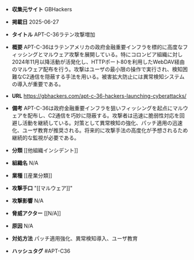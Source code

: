 - **収集元サイト**
GBHackers

- **掲載日**
2025-06-27

- **タイトル**
APT-C-36ラテン攻撃増加

- **概要**
APT-C-36はラテンアメリカの政府金融重要インフラを標的に高度なフィッシングとマルウェア攻撃を展開している。特にコロンビア組織に対し2024年11月以降活動が活発化し、HTTPポート80を利用したWebDAV経由のマルウェア配布を行う。攻撃はユーザの最小限の操作で実行され、検知困難なC2通信を隠蔽する手法を用いる。被害拡大防止には異常検知システムの導入が重要である。

- **URL**
https://gbhackers.com/apt-c-36-hackers-launching-cyberattacks/

- **備考**
APT-C-36は政府金融重要インフラを狙いフィッシングを起点にマルウェアを配布し、C2通信を巧妙に隠蔽する。攻撃者は迅速に脆弱性対応を回避し活動を継続している。対策として異常検知の強化、パッチ適用の迅速化、ユーザ教育が推奨される。将来的に攻撃手法の高度化が予想されるため継続的な監視が必要である。

- **分類**
[[他組織インシデント]]

- **組織名**
N/A

- **業種**
[[産業分類]]

- **攻撃手口**
"[[マルウェア]]"

- **攻撃影響**
N/A

- **脅威アクター**
[[N/A]]

- **原因**
N/A

- **対処方法**
パッチ適用強化、異常検知導入、ユーザ教育

- **ハッシュタグ**
#APT-C36
